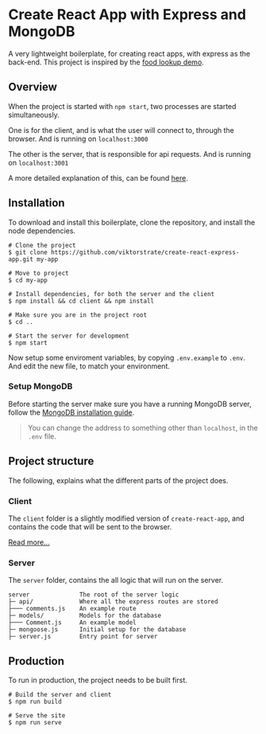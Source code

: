# Create React App with Express and MongoDB

A very lightweight boilerplate, for creating react apps, with express as the back-end.
This project is inspired by the [food lookup demo](https://github.com/fullstackreact/food-lookup-demo).

## Overview

When the project is started with `npm start`, two processes are started simultaneously.

One is for the client, and is what the user will connect to, through the browser.
And is running on `localhost:3000`

The other is the server, that is responsible for api requests. And is running on `localhost:3001`

A more detailed explanation of this, can be found [here](https://github.com/fullstackreact/food-lookup-demo#overview).

## Installation

To download and install this boilerplate, clone the repository, and install the node dependencies.

```shell
# Clone the project
$ git clone https://github.com/viktorstrate/create-react-express-app.git my-app

# Move to project
$ cd my-app

# Install dependencies, for both the server and the client
$ npm install && cd client && npm install

# Make sure you are in the project root
$ cd ..

# Start the server for development
$ npm start
```

Now setup some enviroment variables, by copying `.env.example` to `.env`.
And edit the new file, to match your environment.

### Setup MongoDB

Before starting the server make sure you have a running MongoDB server,
follow the [MongoDB installation guide](https://docs.mongodb.com/manual/installation/).

> You can change the address to something other than `localhost`, in the `.env` file.

## Project structure

The following, explains what the different parts of the project does. 

### Client

The `client` folder is a slightly modified version of `create-react-app`,
and contains the code that will be sent to the browser.

[Read more...](https://github.com/viktorstrate/create-react-express-app/tree/master/client#client-side)

### Server

The `server` folder, contains the all logic that will run on the server.

```
server              The root of the server logic
├─ api/             Where all the express routes are stored
├─── comments.js    An example route
├─ models/          Models for the database
├─── Comment.js     An example model
├─ mongoose.js      Initial setup for the database
├─ server.js        Entry point for server
```

## Production

To run in production, the project needs to be built first.

```shell
# Build the server and client
$ npm run build

# Serve the site
$ npm run serve
```
